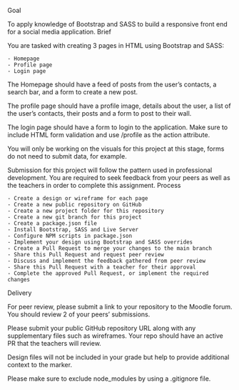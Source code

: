 Goal

To apply knowledge of Bootstrap and SASS to build a responsive front end for a social media application.
Brief

You are tasked with creating 3 pages in HTML using Bootstrap and SASS:

    - Homepage
    - Profile page
    - Login page

The Homepage should have a feed of posts from the user’s contacts, a search bar, and a form to create a new post.

The profile page should have a profile image, details about the user, a list of the user’s contacts, their posts and a form to post to their wall.

The login page should have a form to login to the application. Make sure to include HTML form validation and use /profile as the action attribute.

You will only be working on the visuals for this project at this stage, forms do not need to submit data, for example.

Submission for this project will follow the pattern used in professional development. You are required to seek feedback from your peers as well as the teachers in order to complete this assignment.
Process

    - Create a design or wireframe for each page
    - Create a new public repository on GitHub
    - Create a new project folder for this repository
    - Create a new git branch for this project
    - Create a package.json file
    - Install Bootstrap, SASS and Live Server
    - Configure NPM scripts in package.json
    - Implement your design using Bootstrap and SASS overrides
    - Create a Pull Request to merge your changes to the main branch
    - Share this Pull Request and request peer review
    - Discuss and implement the feedback gathered from peer review
    - Share this Pull Request with a teacher for their approval
    - Complete the approved Pull Request, or implement the required changes

Delivery

For peer review, please submit a link to your repository to the Moodle forum. You should review 2 of your peers’ submissions.

Please submit your public GitHub repository URL along with any supplementary files such as wireframes. Your repo should have an active PR that the teachers will review.

Design files will not be included in your grade but help to provide additional context to the marker.

Please make sure to exclude node_modules by using a .gitignore file.
